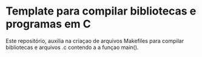 # Template para compilar bibliotecas e programas em C

Este repositório, auxilia na criaçao de arquivos Makefiles para compilar bibliotecas e arquivos .c contendo a a funçao main().

